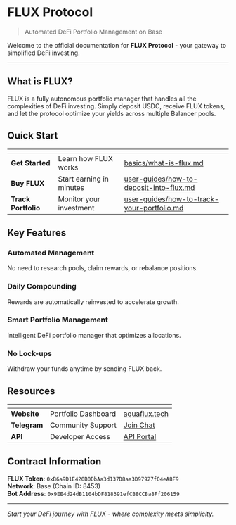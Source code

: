 # FLUX Protocol

> Automated DeFi Portfolio Management on Base

Welcome to the official documentation for **FLUX Protocol** - your gateway to simplified DeFi investing.

---

## What is FLUX?

FLUX is a fully autonomous portfolio manager that handles all the complexities of DeFi investing. Simply deposit USDC, receive FLUX tokens, and let the protocol optimize your yields across multiple Balancer pools.

## Quick Start

<table data-view="cards">
<thead>
<tr>
<th></th>
<th></th>
<th data-hidden data-card-target data-type="content-ref"></th>
</tr>
</thead>
<tbody>
<tr>
<td><strong>Get Started</strong></td>
<td>Learn how FLUX works</td>
<td><a href="basics/what-is-flux.md">basics/what-is-flux.md</a></td>
</tr>
<tr>
<td><strong>Buy FLUX</strong></td>
<td>Start earning in minutes</td>
<td><a href="user-guides/how-to-deposit-into-flux.md">user-guides/how-to-deposit-into-flux.md</a></td>
</tr>
<tr>
<td><strong>Track Portfolio</strong></td>
<td>Monitor your investment</td>
<td><a href="user-guides/how-to-track-your-portfolio.md">user-guides/how-to-track-your-portfolio.md</a></td>
</tr>
</tbody>
</table>

## Key Features

### Automated Management
No need to research pools, claim rewards, or rebalance positions.

### Daily Compounding
Rewards are automatically reinvested to accelerate growth.

### Smart Portfolio Management
Intelligent DeFi portfolio manager that optimizes allocations.

### No Lock-ups
Withdraw your funds anytime by sending FLUX back.

## Resources

<table data-view="cards">
<thead>
<tr>
<th></th>
<th></th>
<th></th>
</tr>
</thead>
<tbody>
<tr>
<td><strong>Website</strong></td>
<td>Portfolio Dashboard</td>
<td><a href="https://aquaflux.tech">aquaflux.tech</a></td>
</tr>
<tr>
<td><strong>Telegram</strong></td>
<td>Community Support</td>
<td><a href="https://t.me/aquaflux_tech">Join Chat</a></td>
</tr>
<tr>
<td><strong>API</strong></td>
<td>Developer Access</td>
<td><a href="https://api.aquaflux.tech">API Portal</a></td>
</tr>
</tbody>
</table>

## Contract Information

**FLUX Token**: `0xB6a9D1E420B0DbAa3d137D8aa3D97927f04eA8F9`  
**Network**: Base (Chain ID: 8453)  
**Bot Address**: `0x9EE4d24dB1104bDF818391efCB8CCBa8Ff206159`

---

*Start your DeFi journey with FLUX - where complexity meets simplicity.*